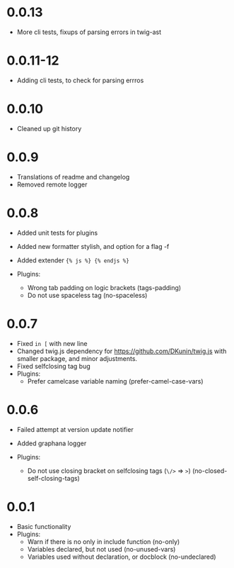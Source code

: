 # 0.0.13

- More cli tests, fixups of parsing errors in twig-ast

# 0.0.11-12

- Adding cli tests, to check for parsing errros

# 0.0.10

- Cleaned up git history

# 0.0.9

- Translations of readme and changelog
- Removed remote logger

# 0.0.8

- Added unit tests for plugins
- Added new formatter stylish, and option for a flag -f
- Added extender `{% js %} {% endjs %}`

- Plugins:
    - Wrong tab padding on logic brackets (tags-padding)
    - Do not use spaceless tag (no-spaceless)

# 0.0.7

- Fixed `in [` with new line
- Changed twig.js dependency for https://github.com/DKunin/twig.js with smaller package, and minor adjustments.
- Fixed selfclosing tag bug
- Plugins:
    - Prefer camelcase variable naming (prefer-camel-case-vars)

# 0.0.6

- Failed attempt at version update notifier
- Added graphana logger

- Plugins:
    - Do not use closing bracket on selfclosing tags (`\/>`  => `>`) (no-closed-self-closing-tags)

# 0.0.1

- Basic functionality
- Plugins:
    - Warn if there is no only in include function (no-only)
    - Variables declared, but not used (no-unused-vars)
    - Variables used without declaration, or docblock (no-undeclared)